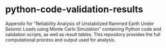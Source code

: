 # python-code-validation-results
Appendix for "Reliability Analysis of Unstabilized Rammed Earth Under Seismic Loads using Monte Carlo Simulation" containing Python code and validation scripts, as well as result tables. This repository provides the full computational process and output used for analysis.
